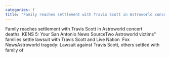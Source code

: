 ```yaml
---
categories: f
title: "Family reaches settlement with Travis Scott in Astroworld concert deaths  KENS 5 Your San Antonio News Source"
---
```

Family reaches settlement with Travis Scott in Astroworld concert deaths&nbsp;&nbsp;KENS 5: Your San Antonio News SourceTwo Astroworld victims" families settle lawsuit with Travis Scott and Live Nation&nbsp;&nbsp;Fox NewsAstroworld tragedy: Lawsuit against Travis Scott, others settled with family of